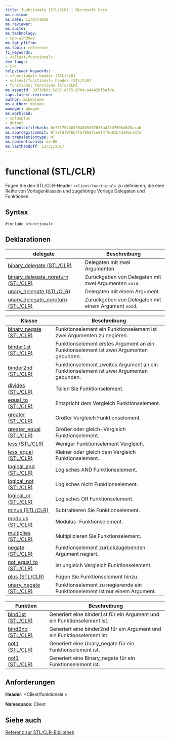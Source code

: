```yaml
---
title: funktionale (STL/CLR) | Microsoft Docs
ms.custom: 
ms.date: 11/04/2016
ms.reviewer: 
ms.suite: 
ms.technology:
- cpp-windows
ms.tgt_pltfrm: 
ms.topic: reference
f1_keywords:
- <cliext/functional>
dev_langs:
- C++
helpviewer_keywords:
- <functional> header [STL/CLR]
- <cliext/functional> header [STL/CLR]
- functional functions [STL/CLR]
ms.assetid: 88738b8c-5d37-4375-970e-a4442bf5efde
caps.latest.revision: 
author: mikeblome
ms.author: mblome
manager: ghogen
ms.workload:
- cplusplus
- dotnet
ms.openlocfilehash: 8e731767401964045307635a428d7606d628aca8
ms.sourcegitcommit: 8fa8fdf0fbb4f57950f1e8f4f9b81b4d39ec7d7a
ms.translationtype: MT
ms.contentlocale: de-DE
ms.lasthandoff: 12/21/2017
---
```

# <a name="functional-stlclr"></a>functional (STL/CLR)
Fügen Sie den STL/CLR-Header `<cliext/functional>` zu definieren, die eine Reihe von Vorlagenklassen und zugehörige Vorlage Delegaten und Funktionen.  
  
## <a name="syntax"></a>Syntax  
  
```  
#include <functional>  
```  
  
## <a name="declarations"></a>Deklarationen  
  
|delegate|Beschreibung|  
|--------------|-----------------|  
|[binary_delegate (STL/CLR)](../dotnet/binary-delegate-stl-clr.md)|Delegaten mit zwei Argumenten.|  
|[binary_delegate_noreturn (STL/CLR)](../dotnet/binary-delegate-noreturn-stl-clr.md)|Zurückgeben von Delegaten mit zwei Argumenten `void`.|  
|[unary_delegate (STL/CLR)](../dotnet/unary-delegate-stl-clr.md)|Delegaten mit einem Argument.|  
|[unary_delegate_noreturn (STL/CLR)](../dotnet/unary-delegate-noreturn-stl-clr.md)|Zurückgeben von Delegaten mit einem Argument `void`.|  
  
|Klasse|Beschreibung|  
|-----------|-----------------|  
|[binary_negate (STL/CLR)](../dotnet/binary-negate-stl-clr.md)|Funktionselement ein Funktionselement ist zwei Argumenten zu negieren.|  
|[binder1st (STL/CLR)](../dotnet/binder1st-stl-clr.md)|Funktionselement erstes Argument an ein Funktionselement ist zwei Argumenten gebunden.|  
|[binder2nd (STL/CLR)](../dotnet/binder2nd-stl-clr.md)|Funktionselement zweites Argument an ein Funktionselement ist zwei Argumenten gebunden.|  
|[divides (STL/CLR)](../dotnet/divides-stl-clr.md)|Teilen Sie Funktionselement.|  
|[equal_to (STL/CLR)](../dotnet/equal-to-stl-clr.md)|Entspricht dem Vergleich Funktionselement.|  
|[greater (STL/CLR)](../dotnet/greater-stl-clr.md)|Größer Vergleich Funktionselement.|  
|[greater_equal (STL/CLR)](../dotnet/greater-equal-stl-clr.md)|Größer oder gleich-Vergleich Funktionselement.|  
|[less (STL/CLR)](../dotnet/less-stl-clr.md)|Weniger Funktionselement Vergleich.|  
|[less_equal (STL/CLR)](../dotnet/less-equal-stl-clr.md)|Kleiner oder gleich dem Vergleich Funktionselement.|  
|[logical_and (STL/CLR)](../dotnet/logical-and-stl-clr.md)|Logisches AND Funktionselement.|  
|[logical_not (STL/CLR)](../dotnet/logical-not-stl-clr.md)|Logisches nicht Funktionselement.|  
|[logical_or (STL/CLR)](../dotnet/logical-or-stl-clr.md)|Logisches OR Funktionselement.|  
|[minus (STL/CLR)](../dotnet/minus-stl-clr.md)|Subtrahieren Sie Funktionselement.|  
|[modulus (STL/CLR)](../dotnet/modulus-stl-clr.md)|Modulus-Funktionselement.|  
|[multiplies (STL/CLR)](../dotnet/multiplies-stl-clr.md)|Multiplizieren Sie Funktionselement.|  
|[negate (STL/CLR)](../dotnet/negate-stl-clr.md)|Funktionselement zurückzugebenden Argument negiert.|  
|[not_equal_to (STL/CLR)](../dotnet/not-equal-to-stl-clr.md)|Ist ungleich Vergleich Funktionselement.|  
|[plus (STL/CLR)](../dotnet/plus-stl-clr.md)|Fügen Sie Funktionselement hinzu.|  
|[unary_negate (STL/CLR)](../dotnet/unary-negate-stl-clr.md)|Funktionselement zu negierende ein Funktionselement ist nur einem Argument.|  
  
|Funktion|Beschreibung|  
|--------------|-----------------|  
|[bind1st (STL/CLR)](../dotnet/bind1st-stl-clr.md)|Generiert eine binder1st für ein Argument und ein Funktionselement ist.|  
|[bind2nd (STL/CLR)](../dotnet/bind2nd-stl-clr.md)|Generiert eine binder2nd für ein Argument und ein Funktionselement ist.|  
|[not1 (STL/CLR)](../dotnet/not1-stl-clr.md)|Generiert eine Unary_negate für ein Funktionselement ist.|  
|[not1 (STL/CLR)](../dotnet/not1-stl-clr.md)|Generiert eine Binary_negate für ein Funktionselement ist.|  
  
## <a name="requirements"></a>Anforderungen  
 **Header:** \<Cliext/funktionale >  
  
 **Namespace:** Cliext  
  
## <a name="see-also"></a>Siehe auch  
 [Referenz zur STL/CLR-Bibliothek](../dotnet/stl-clr-library-reference.md)